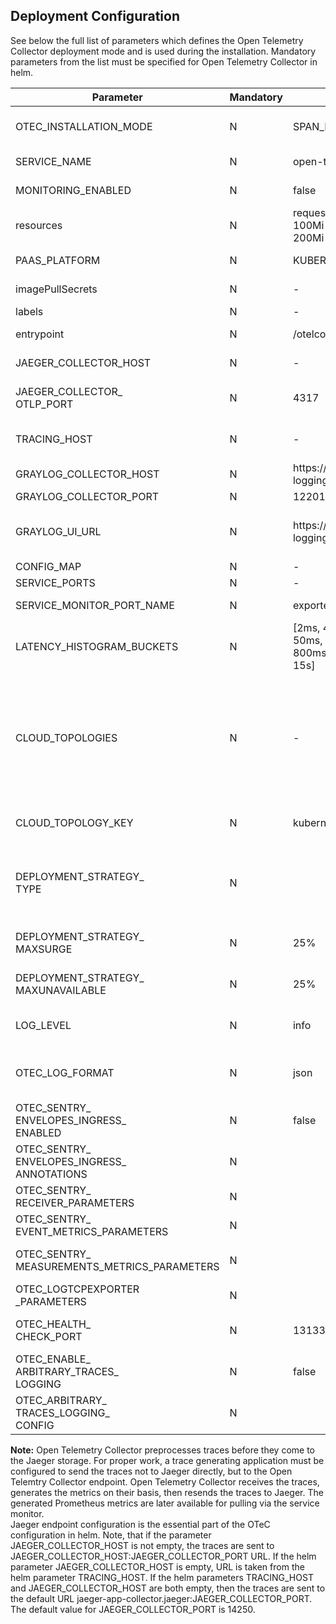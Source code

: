 ## Deployment Configuration

See below the full list of parameters which defines the Open Telemetry Collector deployment mode and is used during the installation. Mandatory parameters from the list must be specified for Open Telemetry Collector in helm.  

| Parameter                                         | Mandatory | Default                                                                                    | Value Example                | Description                                                                                                                                                                                                                                                                                             |
|---------------------------------------------------|-----------|--------------------------------------------------------------------------------------------|------------------------------|---------------------------------------------------------------------------------------------------------------------------------------------------------------------------------------------------------------------------------------------------------------------------------------------------------|
| OTEC_INSTALLATION_MODE                            | N         | SPAN_METRICS_PROCESSOR                                                                     | `SPAN_METRICS_PROCESSOR`     | The type of OOB configuration (SPAN_METRICS_PROCESSOR or SENTRY_ENVELOPES_PROCESSING)                                                                                                                                                                                                                   |
| SERVICE_NAME                                      | N         | open-telemetry-collector                                                                   | `open-telemetry-collector`   | The Kubernetes service name for Open Telemetry Collector.                                                                                                                                                                                                                                               |
| MONITORING_ENABLED                                | N         | false                                                                                      | `false`                      | Disables and enables the service monitor.                                                                                                                                                                                                                                                               |
| resources                                         | N         | requests: cpu: 100m  memory: 100Mi  limits: cpu: 200m memory: 200Mi                        |                              | Set up this object to use custom profiles configuration.                                                                                                                                                                                                                                                |
| PAAS_PLATFORM                                     | N         | KUBERNETES                                                                                 | 'KUBERNETES' or 'OPENSHIFT'  | The name of type cloud environment                                                                                                                                                                                                                                                                      |
| imagePullSecrets                                  | N         | -                                                                                          |                              | K8s imagePullSecrets for private registry access.                                                                                                                                                                                                                                                       |
| labels                                            | N         | -                                                                                          |                              | The Kubernetes labels setup.                                                                                                                                                                                                                                                                            |
| entrypoint                                        | N         | /otelcol-contrib                                                                           | /otelcol-contrib             | The path to the opentelemetry binary.                                                                                                                                                                                                                                                                   |
| JAEGER_COLLECTOR_HOST                             | N         | -                                                                                          | jaeger-app-collector.jaeger  | The Jaeger hostname or IP.                                                                                                                                                                                                                                                                              |
| JAEGER_COLLECTOR_<br>OTLP_PORT                    | N         | 4317                                                                                       | 4317                         | The port for the Jaeger service OpenTelemetry Protocol span reporting API.                                                                                                                                                                                                                              |
| TRACING_HOST                                      | N         | -                                                                                          | jaeger-app-collector.jaeger  | Jaeger URL. It is used if JAEGER_COLLECTOR_HOST is not set.                                                                                                                                                                                                                                             |
| GRAYLOG_COLLECTOR_HOST                            | N         | https://graylog-logging.${CLOUD_PUBLIC_HOST}                                               |                              | The Graylog hostname or IP to which OTeC sends data from traces                                                                                                                                                                                                                                         |
| GRAYLOG_COLLECTOR_PORT                            | N         | 12201                                                                                      | 12201                        | The port for the Graylog service.                                                                                                                                                                                                                                                                       |
| GRAYLOG_UI_URL                                    | N         | https://graylog-logging.${CLOUD_PUBLIC_HOST}                                               |                              | The Graylog hostname or IP. It is used if GRAYLOG_COLLECTOR_HOST is not set.                                                                                                                                                                                                                            |
| CONFIG_MAP                                        | N         | -                                                                                          |                              | Config map customization.                                                                                                                                                                                                                                                                               |
| SERVICE_PORTS                                     | N         | -                                                                                          |                              | Customization for service.ports.                                                                                                                                                                                                                                                                        |
| SERVICE_MONITOR_PORT_NAME                         | N         | exporter-prom                                                                              | exporter-prom                | Customization for ServiceMonitor port.                                                                                                                                                                                                                                                                  |
| LATENCY_HISTOGRAM_BUCKETS                         | N         | [2ms, 4ms, 6ms, 8ms, 10ms, 50ms, 100ms, 200ms, 400ms, 800ms, 1s, 1400ms, 2s, 5s, 10s, 15s] | [100ms, 1s, 10s]             | The list of durations defining the latency histogram buckets. If it is not set, the default list is used.                                                                                                                                                                                               |
| CLOUD_TOPOLOGIES                                  | N         | -                                                                                          |                              | Array of topology settings for topologySpreadConstraints. Each array item must contain at least 'topologyKey' attribute. Other supported attributes are 'maxSkew' and 'whenUnsatisfiable', which are optional. This parameter has higher priority over CLOUD_TOPOLOGY_KEY. Should not be an empty list. |
| CLOUD_TOPOLOGY_KEY                                | N         | kubernetes.io/hostname                                                                     |                              | Defines topologyKey in topologySpreadConstraints. This is a BWC parameter.                                                                                                                                                                                                                              |
| DEPLOYMENT_STRATEGY_<br>TYPE                      | N         |                                                                                            |                              | The Kubernetes rolling update deployment strategy. Possible values are "recreate", "best_effort_controlled_rollout", "ramped_slow_rollout", and "custom_rollout".                                                                                                                                       |
| DEPLOYMENT_STRATEGY_<br>MAXSURGE                  | N         | 25%                                                                                        | 25%                          | The parameter sets maxSurge if DEPLOYMENT_STRATEGY_TYPE is "custom_rollout".                                                                                                                                                                                                                            |
| DEPLOYMENT_STRATEGY_<br>MAXUNAVAILABLE            | N         | 25%                                                                                        | 25%                          | The parameter sets maxUnavailable if DEPLOYMENT_STRATEGY_TYPE is "custom_rollout".                                                                                                                                                                                                                      |
| LOG_LEVEL                                         | N         | info                                                                                       | info                         | The parameter indicates the OTeC log level. The possible values are "debug", "info", "warn", and "error".                                                                                                                                                                                               |
| OTEC_LOG_FORMAT                                   | N         | json                                                                                       | text                         | The parameter allows to specify log format. It might be convenient to use text format for dev purposes. Json is strongly recommended on prod.                                                                                                                                                           |
| OTEC_SENTRY_<br>ENVELOPES_INGRESS_<br>ENABLED     | N         | false                                                                                      | true                         | The parameter allows to enable the default sentry ingress.                                                                                                                                                                                                                                              |
| OTEC_SENTRY_<br>ENVELOPES_INGRESS_<br>ANNOTATIONS | N         |                                                                                            | string map in yaml format    | The parameter allows to specify the annotations map for the sentry ingress.                                                                                                                                                                                                                             |
| OTEC_SENTRY_<br>RECEIVER_PARAMETERS               | N         |                                                                                            | Object                       | The parameter allows to customize sentry receiver parameters.                                                                                                                                                                                                                                           |
| OTEC_SENTRY_<br>EVENT_METRICS_PARAMETERS          | N         |                                                                                            | Object                       | The parameter allows to customize setry event metrics parameters.                                                                                                                                                                                                                                       |
| OTEC_SENTRY_<br>MEASUREMENTS_METRICS_PARAMETERS   | N         |                                                                                            | Object                       | The parameter allows to customize setry measurements metrics parameters.                                                                                                                                                                                                                                |
| OTEC_LOGTCPEXPORTER<br>_PARAMETERS                | N         |                                                                                            | Object                       | The parameter allows to customize logtcpexporter parameters.                                                                                                                                                                                                                                            |
| OTEC_HEALTH_<br>CHECK_PORT                        | N         | 13133                                                                                      | 13133                        | The parameter allows to customize OTeC health check port wich is used for liveness and readiness probes                                                                                                                                                                                                 |
| OTEC_ENABLE_<br>ARBITRARY_TRACES_<br>LOGGING      | N         | false                                                                                      | false                        | The parameter allows to enable arbitrary traces logging.                                                                                                                                                                                                                                                |
| OTEC_ARBITRARY_<br>TRACES_LOGGING_<br>CONFIG      | N         |                                                                                            | Object                       | The parameter allows to customize arbitrary traces logging configuration.                                                                                                                                                                                                                               |

**Note:** Open Telemetry Collector preprocesses traces before they come to the Jaeger storage. For proper work, a trace generating application must be configured to send the traces not to Jaeger directly, but to the Open Telemtry Collector endpoint. Open Telemetry Collector receives the traces, generates the metrics on their basis, then resends the traces to Jaeger. The generated Prometheus metrics are later available for pulling via the service monitor.  
Jaeger endpoint configuration is the essential part of the OTeC configuration in helm. Note, that if the parameter JAEGER_COLLECTOR_HOST is not empty, the traces are sent to JAEGER_COLLECTOR_HOST:JAEGER_COLLECTOR_PORT URL. If the helm parameter JAEGER_COLLECTOR_HOST is empty, URL is taken from the helm parameter TRACING_HOST. If the helm parameters TRACING_HOST and JAEGER_COLLECTOR_HOST are both empty, then the traces are sent to the default URL jaeger-app-collector.jaeger:JAEGER_COLLECTOR_PORT. The default value for JAEGER_COLLECTOR_PORT is 14250.  